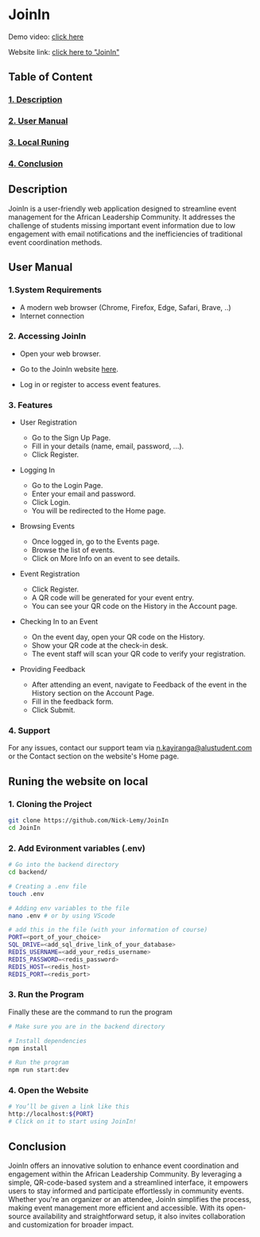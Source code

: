 # JoinIn

Demo video: [click here](https://youtu.be/z7VisfvuD6g?si=_YHACnzJPkYq8J9A)

Website link: [click here to "JoinIn"](https://joinin.nick-lemy.tech)

## Table of Content

### [1. Description](#description)

### [2. User Manual](#user-manual)

### [3. Local Runing](#runing-the-website-on-local)

### [4. Conclusion](#conclusion)

## Description

JoinIn is a user-friendly web application designed to streamline event management for the African Leadership Community. It addresses the challenge of students missing important event information due to low engagement with email notifications and the inefficiencies of traditional event coordination methods.

## User Manual

### 1.System Requirements

- A modern web browser (Chrome, Firefox, Edge, Safari, Brave, ..)
- Internet connection

### 2. Accessing JoinIn

- Open your web browser.
- Go to the JoinIn website [here](https://joinin.nick-lemy.tech).

- Log in or register to access event features.

### 3. Features

- User Registration

  - Go to the Sign Up Page.
  - Fill in your details (name, email, password, ...).
  - Click Register.

- Logging In

  - Go to the Login Page.
  - Enter your email and password.
  - Click Login.
  - You will be redirected to the Home page.

- Browsing Events

  - Once logged in, go to the Events page.
  - Browse the list of events.
  - Click on More Info on an event to see details.

- Event Registration

  - Click Register.
  - A QR code will be generated for your event entry.
  - You can see your QR code on the History in the Account page.

- Checking In to an Event

  - On the event day, open your QR code on the History.
  - Show your QR code at the check-in desk.
  - The event staff will scan your QR code to verify your registration.

- Providing Feedback
  - After attending an event, navigate to Feedback of the event in the History section on the Account Page.
  - Fill in the feedback form.
  - Click Submit.

### 4. Support

For any issues, contact our support team via <n.kayiranga@alustudent.com> or the Contact section on the website's Home page.

## Runing the website on local

### 1. Cloning the Project

```bash
git clone https://github.com/Nick-Lemy/JoinIn
cd JoinIn
```

### 2. Add Evironment variables (.env)

```bash
# Go into the backend directory
cd backend/

# Creating a .env file
touch .env

# Adding env variables to the file
nano .env # or by using VScode

# add this in the file (with your information of course)
PORT=<port_of_your_choice>
SQL_DRIVE=<add_sql_drive_link_of_your_database>
REDIS_USERNAME=<add_your_redis_username>
REDIS_PASSWORD=<redis_password>
REDIS_HOST=<redis_host>
REDIS_PORT=<redis_port>
```

### 3. Run the Program

Finally these are the command to run the program

```bash
# Make sure you are in the backend directory

# Install dependencies
npm install

# Run the program
npm run start:dev
```

### 4. Open the Website

```bash
# You’ll be given a link like this
http://localhost:${PORT}
# Click on it to start using JoinIn!
```

## Conclusion

JoinIn offers an innovative solution to enhance event coordination and engagement within the African Leadership Community. By leveraging a simple, QR-code-based system and a streamlined interface, it empowers users to stay informed and participate effortlessly in community events. Whether you're an organizer or an attendee, JoinIn simplifies the process, making event management more efficient and accessible. With its open-source availability and straightforward setup, it also invites collaboration and customization for broader impact.

